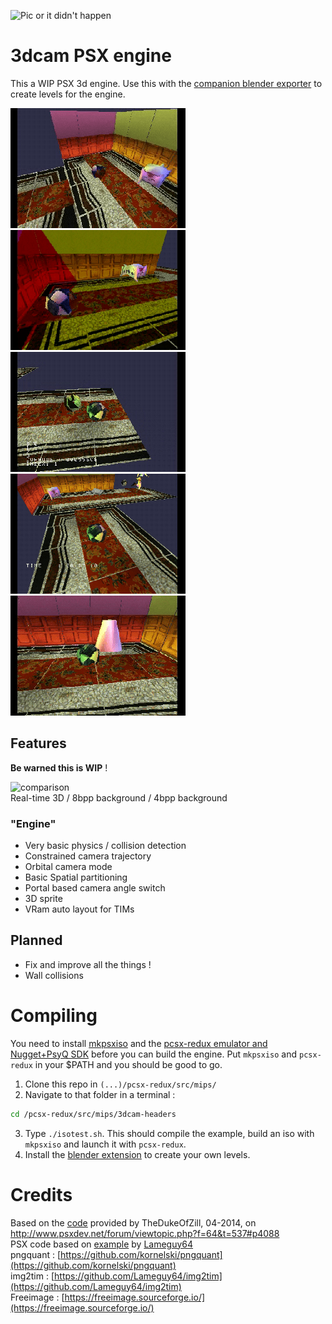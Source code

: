 ![Pic or it didn't happen](blender-psx.jpg)

# 3dcam PSX engine

This a WIP PSX 3d engine. Use this with the [companion blender exporter](https://github.com/ABelliqueux/blender_io_export_psx_mesh) to create levels for the engine.

![3d scene](https://github.com/ABelliqueux/blender_io_export_psx_mesh/blob/main/gif/3d.gif)
![pre-rendered BGs](https://github.com/ABelliqueux/blender_io_export_psx_mesh/blob/main/gif/precalc.gif)
![Push things](https://github.com/ABelliqueux/blender_io_export_psx_mesh/blob/main/gif/push.gif)
![Sprite](https://github.com/ABelliqueux/blender_io_export_psx_mesh/blob/main/gif/sprite.gif)
![Vertex animation](https://github.com/ABelliqueux/blender_io_export_psx_mesh/blob/main/gif/vertexanim.gif)

## Features

**Be warned this is WIP** !

![comparison](gif/rt-8b-4b.gif)  
Real-time 3D / 8bpp background / 4bpp background
  
### "Engine"

  * Very basic physics / collision detection
  * Constrained camera trajectory
  * Orbital camera mode
  * Basic Spatial partitioning
  * Portal based camera angle switch
  * 3D sprite
  * VRam auto layout for TIMs

## Planned

  * Fix and improve all the things !
  * Wall collisions

# Compiling

You need to install [mkpsxiso](https://github.com/Lameguy64/mkpsxiso) and the [pcsx-redux emulator and Nugget+PsyQ SDK](https://github.com/ABelliqueux/nolibgs_hello_worlds#setting-up-the-sdk--modern-gcc--psyq-aka-nuggetpsyq) before
you can build the engine. Put `mkpsxiso` and `pcsx-redux` in your $PATH and you should be good to go.

  1. Clone this repo in `(...)/pcsx-redux/src/mips/`
  2. Navigate to that folder in a terminal :
```bash
cd /pcsx-redux/src/mips/3dcam-headers
```
  3. Type `./isotest.sh`. This should compile the example, build an iso with `mkpsxiso` and launch it with `pcsx-redux`.
  4. Install the [blender extension](https://github.com/ABelliqueux/blender_io_export_psx_mesh) to create your own levels.
  
# Credits

Based on the [code](https://pastebin.com/suU9DigB) provided by TheDukeOfZill, 04-2014, on http://www.psxdev.net/forum/viewtopic.php?f=64&t=537#p4088  
PSX code based on [example](http://psx.arthus.net/code/primdraw.7z) by [Lameguy64](https://github.com/Lameguy64)  
pngquant : [https://github.com/kornelski/pngquant](https://github.com/kornelski/pngquant)  
img2tim : [https://github.com/Lameguy64/img2tim](https://github.com/Lameguy64/img2tim)  
Freeimage : [https://freeimage.sourceforge.io/](https://freeimage.sourceforge.io/)  
